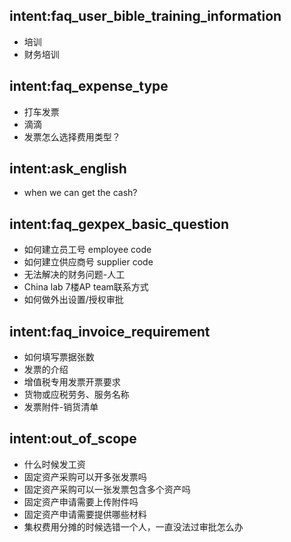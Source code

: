 ## intent:faq_user_bible_training_information
- 培训
- 财务培训

## intent:faq_expense_type
- 打车发票
- 滴滴
- 发票怎么选择费用类型？

## intent:ask_english
- when we can get the cash?

## intent:faq_gexpex_basic_question
- 如何建立员工号 employee code
- 如何建立供应商号 supplier code
- 无法解决的财务问题-人工
- China lab 7楼AP team联系方式
- 如何做外出设置/授权审批

## intent:faq_invoice_requirement
- 如何填写票据张数
- 发票的介绍
- 增值税专用发票开票要求
- 货物或应税劳务、服务名称
- 发票附件-销货清单

## intent:out_of_scope
- 什么时候发工资
- 固定资产采购可以开多张发票吗
- 固定资产采购可以一张发票包含多个资产吗
- 固定资产申请需要上传附件吗
- 固定资产申请需要提供哪些材料
- 集权费用分摊的时候选错一个人，一直没法过审批怎么办